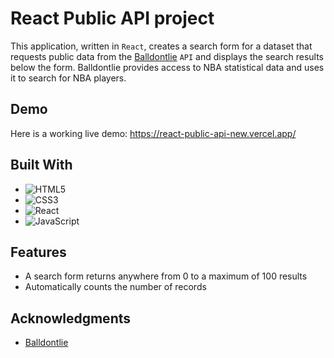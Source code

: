# React Public API project

This application, written in `React`, creates a search form for a dataset that requests public data from the [Balldontlie](https://www.balldontlie.io) `API` and displays the search results below the form. Balldontlie provides access to NBA statistical data and uses it to search for NBA players.

## Demo

Here is a working live demo: https://react-public-api-new.vercel.app/

## Built With

- ![HTML5](https://img.shields.io/badge/-HTML5-E34F26.svg?style=flat&logo=html5&logoColor=white)
- ![CSS3](https://img.shields.io/badge/-CSS3-1572B6.svg?style=flat&logo=css3&logoColor=white)
- ![React](https://img.shields.io/badge/-React-20232A.svg?style=flat&logo=react&logoColor=61DAFB)
- ![JavaScript](https://img.shields.io/badge/-JavaScript-323330.svg?style=flat&logo=javascript&logoColor=F7DF1E)

## Features

- A search form returns anywhere from 0 to a maximum of 100 results
- Automatically counts the number of records

## Acknowledgments

- [Balldontlie](https://www.balldontlie.io)
